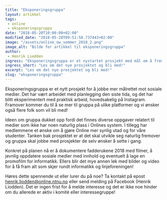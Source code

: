 ```yaml
---
title: "Eksponeringsgruppa"
layout: artikkel
tags: 
 - online
 - eksponeringsgruppa
date: "2018-05-20T10:00:00+02:00"
modified_date: "2018-05-20T09:51:50.737443+02:00"
image: "/assets/online_ow_sommer_2018_2.png"
image_alt: "Bilde for artikkel til eksponeringsgruppa"
author:
 - Henrik Liodden
ingress: "Eksponeringsgruppa er et nystartet prosjekt med mål om å fremme Online på sosiale medier. Gruppa tar opp nye medlemmer, så les videre for å se hvordan du kan engasjere deg!"
ingress_short: "Les om det nye prosjektet og bli med!"
excerpt: "Les om det nye prosjektet og bli med!"
slug: "eksponeringsgruppa"
---
```

Eksponeringsgruppa er et nytt prosjekt for å jobbe mer målrettet mot sosiale medier. Det har vært arbeidet med planlegging den siste tida, og det har blitt eksperimentert med praktisk arbeid, hovedsakelig på Instagram. Framover kommer du til å se mer til gruppa på ulike platformer og vi ønsker også flere folk som vil bli med!

Ideen om gruppa dukket opp fordi det finnes diverse oppgaver relatert til medier som ikke har noen naturlig plass i Onlines system. I tillegg har medlemmene et ønske om å gjøre Online mer synlig utad og for våre studenter. Tanken bak prosjektet er at det skal utvikle seg naturlig fremover og gruppa skal jobbe med prosjekter de selv ønsker å sette i gang.

Konkret på planen nå er å dokumentere fadderukene 2018 med filmer, å jevnlig oppdatere sosiale medier med innhold og eventuelt å lage en promofilm for informatikk. Ellers blir det mye annen lek med bilder og video for å få fram alt som skjer rundt informatikk og linjeforeningen!

Høres dette spennende ut eller lurer du på noe? Ta kontakt på epost [henrik.liodden@online.ntnu.no](mailto:henrik.liodden@online.ntnu.no) eller send melding på Facebook (Henrik Liodden). Det er ingen frist for å melde interesse og det er ikke noe hinder om du allerede er aktiv i komité eller interessegruppe!